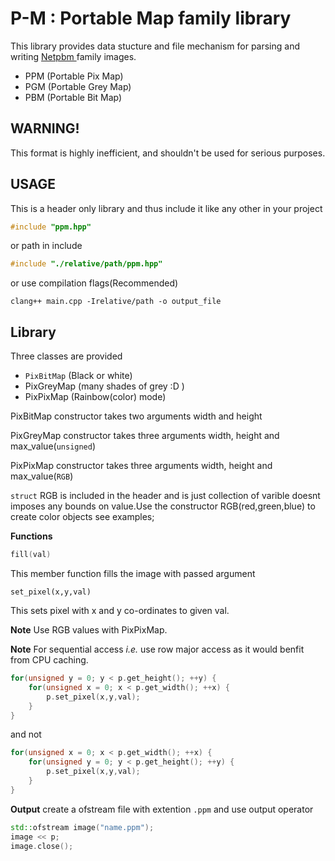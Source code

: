 # P-M : Portable Map family library

This library provides data stucture and file mechanism for parsing and writing [ Netpbm ](https://en.wikipedia.org/wiki/Netpbm_format) family images.
- PPM (Portable Pix Map)
- PGM (Portable Grey Map)
- PBM (Portable Bit Map)

## WARNING!
This format is highly inefficient, and shouldn't be used for serious purposes.

USAGE
---
This is a header only library and thus include it like any other in your project
```cpp
#include "ppm.hpp"
```
or path in include
```cpp
#include "./relative/path/ppm.hpp"
```

or use compilation flags(Recommended)
```
clang++ main.cpp -Irelative/path -o output_file
```

Library
---
Three classes are provided
- `PixBitMap` (Black or white)
- PixGreyMap (many shades of grey :D )
- PixPixMap (Rainbow(color) mode)

PixBitMap constructor takes two arguments width and height

PixGreyMap constructor takes three arguments width, height and max_value(`unsigned`)

PixPixMap constructor takes three arguments width, height and max_value(`RGB`)

`struct` RGB is included in the header and is just collection of varible doesnt imposes any bounds on value.Use the constructor RGB(red,green,blue) to create color objects see examples;


**Functions**
```cpp
fill(val)
```
This member function fills the image with passed argument

```
set_pixel(x,y,val)
```

This sets pixel with x and y co-ordinates to given val.

**Note** Use RGB values with PixPixMap.

**Note** For sequential access *i.e.* use row major access as it would benfit from CPU caching.
```cpp
for(unsigned y = 0; y < p.get_height(); ++y) {
	for(unsigned x = 0; x < p.get_width(); ++x) {
		p.set_pixel(x,y,val);
	}
}
```
and not
```cpp
for(unsigned x = 0; x < p.get_width(); ++x) {
	for(unsigned y = 0; y < p.get_height(); ++y) {
		p.set_pixel(x,y,val);
	}
}
```

**Output**
create a ofstream file with extention `.ppm` and use output operator
```cpp
std::ofstream image("name.ppm");
image << p;
image.close();
```
